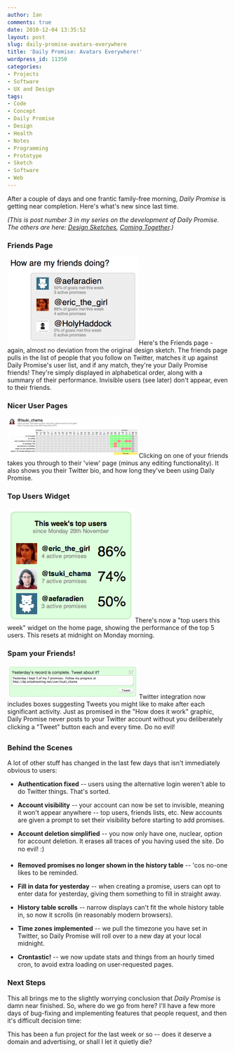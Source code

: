 ```yaml
---
author: Ian
comments: true
date: 2010-12-04 13:35:52
layout: post
slug: daily-promise-avatars-everywhere
title: 'Daily Promise: Avatars Everywhere!'
wordpress_id: 11350
categories:
- Projects
- Software
- UX and Design
tags:
- Code
- Concept
- Daily Promise
- Design
- Health
- Notes
- Programming
- Prototype
- Sketch
- Software
- Web
---
```


After a couple of days and one frantic family-free morning, _Daily Promise_ is getting near completion.  Here's what's new since last time.

_(This is post number 3 in my series on the development of _Daily Promise_.  The others are here: [Design Sketches](/blog/daily-promise-design-sketches), [Coming Together](/blog/daily-promise-coming-together/).)_

### Friends Page

[![Daily Promise: Friends](/img/blog/2010/12/dailypromise-friends-300x201.png)](/blog/2010/12/dailypromise-friends.png)Here's the Friends page - again, almost no deviation from the original design sketch.  The friends page pulls in the list of people that you follow on Twitter, matches it up against Daily Promise's user list, and if any match, they're your Daily Promise friends!  They're simply displayed in alphabetical order, along with a summary of their performance.  Invisible users (see later) don't appear, even to their friends.

### Nicer User Pages

[![Daily Promise: User Page](/img/blog/2010/12/dailypromise-userpage-300x93.png)](/blog/2010/12/dailypromise-userpage.png)Clicking on one of your friends takes you through to their 'view' page (minus any editing functionality).  It also shows you their Twitter bio, and how long they've been using Daily Promise.

### Top Users Widget

[![Daily Promise: Top Users Widget](/img/blog/2010/12/dailypromise-topusers.png)](/blog/2010/12/dailypromise-topusers.png)There's now a "top users this week" widget on the home page, showing the performance of the top 5 users.  This resets at midnight on Monday morning.

### Spam your Friends!

[![Daily Promise: Tweet Box](/img/blog/2010/12/dailypromise-tweet-300x78.png)](/blog/2010/12/dailypromise-tweet.png)Twitter integration now includes boxes suggesting Tweets you might like to make after each significant activity.  Just as promised in the "How does it work" graphic, Daily Promise never posts to your Twitter account without you deliberately clicking a "Tweet" button each and every time.  Do no evil!

### Behind the Scenes

A lot of other stuff has changed in the last few days that isn't immediately obvious to users:

	
  * **Authentication fixed** -- users using the alternative login weren't able to do Twitter things. That's sorted.

	
  * **Account visibility** -- your account can now be set to invisible, meaning it won't appear anywhere -- top users, friends lists, etc.  New accounts are given a prompt to set their visibility before starting to add promises.

	
  * **Account deletion simplified** -- you now only have one, nuclear, option for account deletion.  It erases all traces of you having used the site.  Do no evil! :)

	
  * **Removed promises no longer shown in the history table** -- 'cos no-one likes to be reminded.

	
  * **Fill in data for yesterday** -- when creating a promise, users can opt to enter data for yesterday, giving them something to fill in straight away.

	
  * **History table scrolls** -- narrow displays can't fit the whole history table in, so now it scrolls (in reasonably modern browsers).

	
  * **Time zones implemented** -- we pull the timezone you have set in Twitter, so Daily Promise will roll over to a new day at your local midnight.

	
  * **Crontastic!** -- we now update stats and things from an hourly timed cron, to avoid extra loading on user-requested pages.

### Next Steps

This all brings me to the slightly worrying conclusion that _Daily Promise_ is damn near finished.  So, where do we go from here?  I'll have a few more days of bug-fixing and implementing features that people request, and then it's difficult decision time:

This has been a fun project for the last week or so -- does it deserve a domain and advertising, or shall I let it quietly die?

